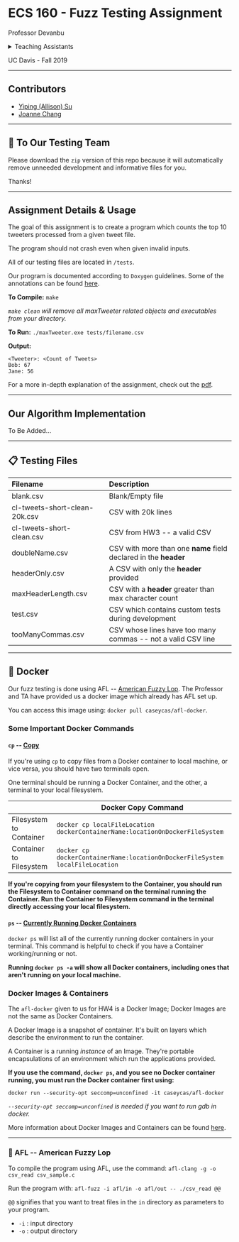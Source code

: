 # ECS 160 - Fuzz Testing Assignment

Professor Devanbu

<details>
    <summary>Teaching Assistants</summary>
        <p>Ji Wang (Lead TA), Casey Casalnuovo</p>
</details>

UC Davis - Fall 2019

---

## Contributors

* [Yiping (Allison) Su](mailto:ypsu@ucdavis.edu)
* [Joanne Chang](mailto:joachang@ucdavis.edu)

---

## :email: To Our Testing Team

Please download the `zip` version of this repo because it will automatically remove unneeded development
and informative files for you.

Thanks!

---

## Assignment Details & Usage

The goal of this assignment is to create a program which counts the top 10 tweeters processed from a given tweet file.

The program should not crash even when given invalid inputs.

All of our testing files are located in `/tests`.

Our program is documented according to `Doxygen` guidelines. Some of the annotations can be found [here](https://www.cs.cmu.edu/~410/doc/doxygen.html).

**To Compile:** `make`

_`make clean` will remove all maxTweeter related objects and executables from your directory._

**To Run:** `./maxTweeter.exe tests/filename.csv`

**Output:**

```code
<Tweeter>: <Count of Tweets>
Bob: 67
Jane: 56
```

For a more in-depth explanation of the assignment, check out the [pdf](Homework4Part1.pdf).

---

## Our Algorithm Implementation

To Be Added...

---

## :clipboard: Testing Files

| Filename                          | Description                                                       |
|:----------------------------------|:------------------------------------------------------------------|
| blank.csv                         | Blank/Empty file                                                  |
| cl-tweets-short-clean-20k.csv     | CSV with 20k lines                                                |
| cl-tweets-short-clean.csv         | CSV from HW3 -- a valid CSV                                       |
| doubleName.csv                    | CSV with more than one **name** field declared in the **header**  |
| headerOnly.csv                    | A CSV with only the **header** provided                           |
| maxHeaderLength.csv               | CSV with a **header** greater than max character count            |
| test.csv                          | CSV which contains custom tests during development                |
| tooManyCommas.csv                 | CSV whose lines have too many commas -- not a valid CSV line      |

---

## :whale: Docker

Our fuzz testing is done using AFL -- [American Fuzzy Lop](http://lcamtuf.coredump.cx/afl/). The Professor and TA have provided us a docker image which already has AFL set up.

You can access this image using: `docker pull caseycas/afl-docker`.

### Some Important Docker Commands

#### `cp` -- [Copy](https://docs.docker.com/engine/reference/commandline/cp/)

If you're using `cp` to copy files from a Docker container to local machine, or vice versa, you should have two terminals open.

One terminal should be running a Docker Container, and the other, a terminal to your local filesystem.

|                         | Docker Copy Command                                                          |
| ----------------------- | -----------------------------------------------------------------------------|
| Filesystem to Container | `docker cp localFileLocation dockerContainerName:locationOnDockerFileSystem` |
| Container to Filesystem | `docker cp dockerContainerName:locationOnDockerFileSystem localFileLocation` |

**If you're copying from your filesystem to the Container, you should run the Filesystem to Container command on the terminal running the Container. Run the Container to Filesystem command in the terminal directly accessing your local filesystem.**

#### `ps` -- [Currently Running Docker Containers](https://docs.docker.com/engine/reference/commandline/ps/)

`docker ps` will list all of the currently running docker containers in your terminal. This command is helpful to check if you have a Container working/running or not.

**Running `docker ps -a` will show all Docker containers, including ones that aren't running on your local machine.**

### Docker Images & Containers

The `afl-docker` given to us for HW4 is a Docker Image; Docker Images are not the same as Docker Containers.

A Docker Image is a snapshot of container. It's built on layers which describe the environment to run the container.

A Container is a running _instance_ of an Image. They're portable encapsulations of an environment which run the applications provided.

**If you use the command, `docker ps`, and you see no Docker container running, you must run the Docker container first using:**

`docker run --security-opt seccomp=unconfined -it caseycas/afl-docker`

_`--security-opt seccomp=unconfined` is needed if you want to run gdb in docker._

More information about Docker Images and Containers can be found [here](https://stackoverflow.com/questions/23735149/what-is-the-difference-between-a-docker-image-and-a-container).

---

### :rabbit: AFL -- American Fuzzy Lop

To compile the program using AFL, use the command: `afl-clang -g -o csv_read csv_sample.c`

Run the program with: `afl-fuzz -i afl/in -o afl/out -- ./csv_read @@`

`@@` signifies that you want to treat files in the `in` directory as parameters to your program.

* `-i` : input directory
* `-o` : output directory


